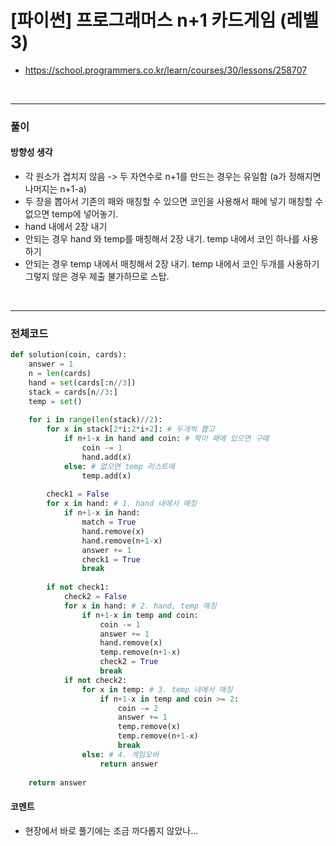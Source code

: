 # **\[파이썬\] 프로그래머스 n+1 카드게임 (레벨3)**
* https://school.programmers.co.kr/learn/courses/30/lessons/258707
<br>

---

### **풀이**

#### **방향성 생각**
* 각 원소가 겹치지 않음 -> 두 자연수로 n+1를 만드는 경우는 유일함 (a가 정해지면 나머지는 n+1-a)
* 두 장을 뽑아서 기존의 패와 매칭할 수 있으면 코인을 사용해서 패에 넣기
매칭할 수 없으면 temp에 넣어놓기.
* hand 내에서 2장 내기
* 안되는 경우 hand 와 temp를 매칭해서 2장 내기. temp 내에서 코인 하나를 사용하기
* 안되는 경우 temp 내에서 매칭해서 2장 내기. temp 내에서 코인 두개를 사용하기
그렇지 않은 경우 제출 불가하므로 스탑.

<br>

---

### **전체코드**
```python
def solution(coin, cards):
    answer = 1
    n = len(cards)
    hand = set(cards[:n//3])
    stack = cards[n//3:]
    temp = set()
    
    for i in range(len(stack)//2):
        for x in stack[2*i:2*i+2]: # 두개씩 뽑고
            if n+1-x in hand and coin: # 짝이 패에 있으면 구매
                coin -= 1
                hand.add(x)
            else: # 없으면 temp 리스트에
                temp.add(x)
 
        check1 = False      
        for x in hand: # 1. hand 내에서 매칭
            if n+1-x in hand:
                match = True
                hand.remove(x)
                hand.remove(n+1-x)
                answer += 1
                check1 = True
                break
        
        if not check1:
            check2 = False
            for x in hand: # 2. hand, temp 매칭
                if n+1-x in temp and coin:
                    coin -= 1
                    answer += 1
                    hand.remove(x)
                    temp.remove(n+1-x)
                    check2 = True
                    break
            if not check2:
                for x in temp: # 3. temp 내에서 매칭
                    if n+1-x in temp and coin >= 2:
                        coin -= 2
                        answer += 1
                        temp.remove(x)
                        temp.remove(n+1-x)
                        break
                else: # 4. 게임오버
                    return answer
        
    return answer
```

#### **코멘트**

* 현장에서 바로 풀기에는 조금 까다롭지 않았나...